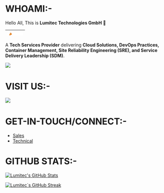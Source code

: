 # WHOAMI:-

Hello All, This is __Lumitec Technologies GmbH__ 👋

| <img src="Images/Lumitec-Logo.png" alt="Lumitec Technologies" width="48"> |
| ----------- |

<!--
| ![image](https://github.com/user-attachments/assets/b17ee676-99b6-4550-baa6-ba73b731610e) |
| ----------- |
-->

A __Tech Services Provider__ delivering __Cloud Solutions, DevOps Practices, Container Management, Site Reliability Engineering (SRE), and Service Delivery Leadership (SDM)__.

![](https://komarev.com/ghpvc/?username=LTCloudCoder&style=for-the-badge&color=green)

# VISIT US:-

  <a href="https://lumitec.tech/">
    <img src="https://img.shields.io/badge/-lumitech.tech-black?style=flat-square&logo=dev.to&logoColor=white"/>
  </a> 
  
<!--
-  [Blog](https://dev.to/arindam0310018/)
-  [LinkedIn](https://www.linkedin.com/in/arindam-mitra-28981095/) 
-  [Twitter](https://twitter.com/arindam0310018/) 
-  [Sessionize](https://sessionize.com/arindam0310018/)
-  [GitHub](https://github.com/arindam0310018)
-  [Facebook](https://www.facebook.com/arindam.mitra.790) 

-->

# GET-IN-TOUCH/CONNECT:-

-  [Sales](mailto:info@lumitec.tech)
-  [Technical](mailto:Cloud@lumitec.tech)

# GITHUB STATS:-

[![Lumitec's GitHub Stats](https://github-readme-stats.vercel.app/api?username=LTCloudCoder&show_icons=true&theme=radical)](https://github.com/anuraghazra/github-readme-stats)

[![Lumitec`s GitHub Streak](http://github-readme-streak-stats.herokuapp.com?user=LTCloudCoder&theme=dark)](https://git.io/streak-stats)

<!--
**LTCloudCoder/LTCloudCoder** is a ✨ _special_ ✨ repository because its `README.md` (this file) appears on your GitHub profile.

Here are some ideas to get you started:

- 🔭 I’m currently working on ...
- 🌱 I’m currently learning ...
- 👯 I’m looking to collaborate on ...
- 🤔 I’m looking for help with ...
- 💬 Ask me about ...
- 📫 How to reach me: ...
- 😄 Pronouns: ...
- ⚡ Fun fact: ...
-->
